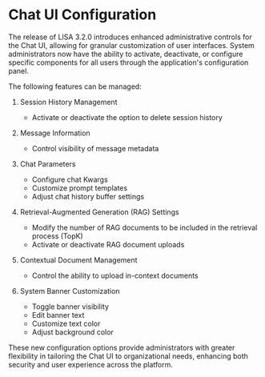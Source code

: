 
# Chat UI Configuration

The release of LISA 3.2.0 introduces enhanced administrative controls for the Chat UI, allowing for granular customization of user interfaces. System administrators now have the ability to activate, deactivate, or configure specific components for all users through the application's configuration panel.

The following features can be managed:

1. Session History Management
    - Activate or deactivate the option to delete session history

2. Message Information
    - Control visibility of message metadata

3. Chat Parameters
    - Configure chat Kwargs
    - Customize prompt templates
    - Adjust chat history buffer settings

4. Retrieval-Augmented Generation (RAG) Settings
    - Modify the number of RAG documents to be included in the retrieval process (TopK)
    - Activate or deactivate RAG document uploads

5. Contextual Document Management
    - Control the ability to upload in-context documents

6. System Banner Customization
    - Toggle banner visibility
    - Edit banner text
    - Customize text color
    - Adjust background color

These new configuration options provide administrators with greater flexibility in tailoring the Chat UI to organizational needs, enhancing both security and user experience across the platform.
